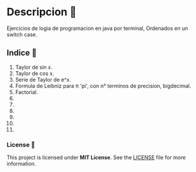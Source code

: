 # Descripcion 📃
Ejercicios de logia de programacion en java por terminal, Ordenados en un switch case.

## Indice 📑
1. Taylor de sin x.
2. Taylor de cos x.
3. Serie de Taylor de e^x.
4. Formula de Leibniz para π 'pi', con n° terminos de precision, bigdecimal.
5. Factorial.
6.
7.
8.
9.
10.
11.

### License 📝

This project is licensed under **MIT License**. See the [LICENSE](LICENSE) file for more information.